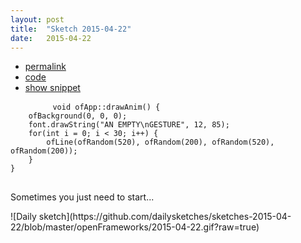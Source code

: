 ```yaml
---
layout: post
title:  "Sketch 2015-04-22"
date:   2015-04-22
---
```

<div class="code">
	<ul>
		<li><a href="{% post_url 2015-04-22-sketch %}">permalink</a></li>
		<li><a href="https://github.com/dailysketches/dailySketches/tree/master/sketches/2015-04-22">code</a></li>
		<li><a href="#" class="snippet-button">show snippet</a></li>
	</ul>
	<pre class="snippet">
		<code class="cpp">void ofApp::drawAnim() {
    ofBackground(0, 0, 0);
    font.drawString("AN EMPTY\nGESTURE", 12, 85);
    for(int i = 0; i &lt; 30; i++) {
        ofLine(ofRandom(520), ofRandom(200), ofRandom(520), ofRandom(200));
    }
}</code>
	</pre>
</div>
<p class="description">Sometimes you just need to start...</p>
![Daily sketch](https://github.com/dailysketches/sketches-2015-04-22/blob/master/openFrameworks/2015-04-22.gif?raw=true)